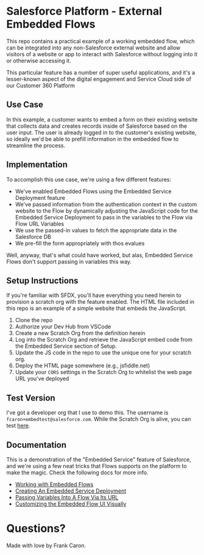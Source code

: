 # Salesforce Platform - External Embedded Flows

This repo contains a practical example of a working embedded flow, which can be integrated into any non-Salesforce external website and allow visitors of a website or app to interact with Salesforce without logging into it or otherwise accessing it.

This particular feature has a number of super useful applications, and it's a lesser-known aspect of the digital engagement and Service Cloud side of our Customer 360 Platform

## Use Case

In this example, a customer wants to embed a form on their existing website that collects data and creates records inside of Salesforce based on the user input. The user is already logged in to the customer's existing website, so ideally we'd be able to prefill information in the embedded flow to streamline the process.

## Implementation

To accomplish this use case, we're using a few different features:

- We've enabled Embedded Flows using the Embedded Service Deployment feature
- We've passed information from the authentication context in the custom website to the Flow by dynamically adjusting the JavaScript code for the Embedded Service Deployment to pass in the variables to the Flow via Flow URL Variables
- We use the passed-in values to fetch the appropriate data in the Salesforce DB
- We pre-fill the form appropriately with thos evalues

Well, anyway, that's what could have worked, but alas, Embedded Service Flows don't support passing in variables this way.

## Setup Instructions

If you're familiar with SFDX, you'll have everything you need herein to provision a scratch org with the feature enabled. The HTML file included in this repo is an example of a simple website that embeds the JavaScript.

1. Clone the repo
2. Authorize your Dev Hub from VSCode
3. Create a new Scratch Org from the definition herein
4. Log into the Scratch Org and retrieve the JavaScript embed code from the Embedded Service section of Setup.
5. Update the JS code in the repo to use the unique one for your scratch org.
6. Deploy the HTML page somewhere (e.g., jsfiddle.net)
4. Update your `CORS` settings in the Scratch Org to whitelist the web page URL you've deployed

## Test Version
I've got a developer org that I use to demo this. The username is `fcaron+embedtest@salesforce.com`. While the Scratch Org is alive, you can test [here](https://jsfiddle.net/wp7g413h/7/).

## Documentation

This is a demonstration of the "Embedded Service" feature of Salesforce, and we're using a few neat tricks that Flows supports on the platform to make the magic. Check the following docs for more info.

* [Working with Embedded Flows](https://help.salesforce.com/articleView?id=embedded_flows_setup.htm)
* [Creating An Embedded Service Deployment](https://help.salesforce.com/articleView?id=snapins_create_deployment.htm&type=5)
* [Passing Variables Into A Flow Via Its URL](https://help.salesforce.com/articleView?id=flow_distribute_internal_url_variable.htm&r=https%3A%2F%2Fwww.google.com%2F&type=5)
* [Customizing the Embedded Flow UI Visually](https://help.salesforce.com/articleView?id=snapins_chat_customize_code.htm&type=5)

# Questions?

Made with love by Frank Caron.